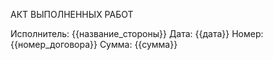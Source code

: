 АКТ ВЫПОЛНЕННЫХ РАБОТ

Исполнитель: {{название_стороны}}
Дата: {{дата}}
Номер: {{номер_договора}}
Сумма: {{сумма}}
